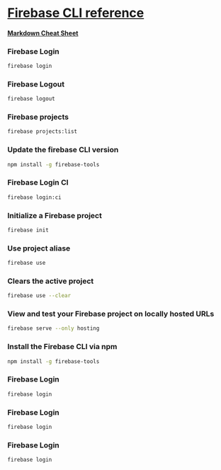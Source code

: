 # [Firebase CLI reference](https://firebase.google.com/docs/cli)
#### [Markdown Cheat Sheet](https://www.markdownguide.org/cheat-sheet/)

### Firebase Login
``` bash
firebase login
```
### Firebase Logout
``` bash
firebase logout
```
### Firebase projects
``` bash
firebase projects:list
```
### Update the firebase CLI version
``` bash
npm install -g firebase-tools
```
### Firebase Login CI
``` bash
firebase login:ci
```
### Initialize a Firebase project
``` bash
firebase init
```
### Use project aliase
``` bash
firebase use
```



### Clears the active project
``` bash
firebase use --clear
```
###  View and test your Firebase project on locally hosted URLs
``` bash
firebase serve --only hosting
```
### Install the Firebase CLI via npm
``` bash
npm install -g firebase-tools
```
### Firebase Login
``` bash
firebase login
```
### Firebase Login
``` bash
firebase login
```
### Firebase Login
``` bash
firebase login
```
